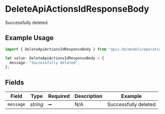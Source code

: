 # DeleteApiActionsIdResponseBody

Successfully deleted

## Example Usage

```typescript
import { DeleteApiActionsIdResponseBody } from "apis.do/models/operations";

let value: DeleteApiActionsIdResponseBody = {
  message: "Successfully deleted",
};
```

## Fields

| Field                | Type                 | Required             | Description          | Example              |
| -------------------- | -------------------- | -------------------- | -------------------- | -------------------- |
| `message`            | *string*             | :heavy_minus_sign:   | N/A                  | Successfully deleted |